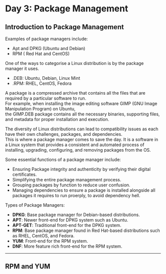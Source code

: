 # Day 3: Package Management

## Introduction to Package Management

Examples of package managers include:  
- Apt and DPKG (Ubuntu and Debian)
- RPM ( Red Hat and CentOS)

One of the ways to categorise a Linux distribution is by the package manager it uses.  
- .DEB: Ubuntu, Debian, Linux Mint
- .RPM: RHEL, CentOS, Fedora

A package is a compressed archive that contains all the files that are required by a particular software to run.  
For example, when installing the image editing software GIMP (GNU Image Manipulation Program) on Ubuntu,  
the GIMP.DEB package contains all the necessary binaries, supporting files, and metadata for proper installation and execution. 

The diversity of Linux distributions can lead to compatibility issues as each have their own challenges, packages, and dependencies.  
This is where a package manager comes to save the day. It is a software in a Linux system that provides a consistent and automated process of installing, upgrading, configuring, and removing packages from the OS.  

Some essential functions of a package manager include:  
- Ensuring Package integrity and authenticity by verifying their digital certificates.
- Simplifying the entire package management process.
- Grouping packages by function to reduce user confusion.
- Managing dependencies to ensure a package is installed alongside all packages it requires to run proerply, to avoid dependency hell.

Types of Package Managers:  
- **DPKG**: Base package manager for Debian-based distributions.
- **APT**: Newer front-end for DPKG system such as Ubuntu.
- **APT-GET**: Traditional front-end for the DPKG system.
- **RPM**: Base package manager found in Red Hat-based distributions such as RHEL, CentOS, and Fedora.
- **YUM**: Front-end for the RPM system.
- **DNF**: More feature rich front-end for the RPM system.

---

## RPM and YUM

